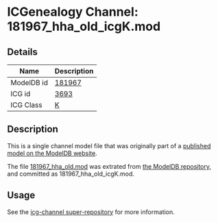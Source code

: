 # ICGenealogy Channel: 181967\_hha\_old\_icgK.mod

## Details

Name | Description
---- | -----------
ModelDB id | [181967](http://senselab.med.yale.edu/ModelDB/ShowModel.cshtml?model=181967)
ICG id | [3693](http://icg.neurotheory.ox.ac.uk/channels/1/3693)
ICG Class | [K](http://icg.neurotheory.ox.ac.uk/channels/1)

## Description

This is a single channel model file that was originally part of a [published model on the ModelDB website](http://senselab.med.yale.edu/mModelDB/ShowModel.cshtml?model=181967).

The file [181967\_hha\_old.mod](181967_hha_old_icgK.mod) was extrated from [the ModelDB repository](http://senselab.med.yale.edu/ModelDB/ShowModel.cshtml?model=181967), and committed as 181967\_hha\_old\_icgK.mod.

## Usage

See the [icg-channel super-repository](https://github.com/icgenealogy/icg-channels) for more information.